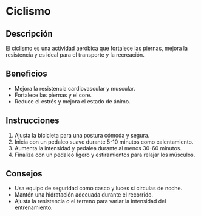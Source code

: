 # Ciclismo
## Descripción
El ciclismo es una actividad aeróbica que fortalece las piernas, mejora la resistencia y es ideal para el transporte y la recreación.
## Beneficios
- Mejora la resistencia cardiovascular y muscular.
- Fortalece las piernas y el core.
- Reduce el estrés y mejora el estado de ánimo.
## Instrucciones
1. Ajusta la bicicleta para una postura cómoda y segura.
2. Inicia con un pedaleo suave durante 5-10 minutos como calentamiento.
3. Aumenta la intensidad y pedalea durante al menos 30-60 minutos.
4. Finaliza con un pedaleo ligero y estiramientos para relajar los músculos.
## Consejos
- Usa equipo de seguridad como casco y luces si circulas de noche.
- Mantén una hidratación adecuada durante el recorrido.
- Ajusta la resistencia o el terreno para variar la intensidad del entrenamiento.
